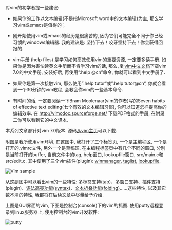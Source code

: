对vim的初学者提一些建议: 

- 如果你的工作以文本编辑(不是指Microsoft word中的文本编辑)为主, 那么学习vim或emacs是值得的；

- 刚开始使用vim或emacs的经历是很痛苦的, 因为它们可能完全不同于你已经习惯的windows编辑器. 我的建议是: 坚持下去！咬牙坚持下去！你会获得回报的. 

- vim手册 (help files) 是学习如何高效使用vim的重要资源, 一定要多读手册. 如果你是因为害怕读英文手册而不肯学习vim的话, 那么, 到[vim中文文档](http://vimcdoc.sourceforge.net/)下载vim 7.0的中文手册, 安装好后, 再使用”:help @cn”命令, 你就可以看到中文手册了. 

- 如果你是第一次接触vim, 那么使用”:help tutor“或”:help tutor@cn“, 你就会看到一个30分钟的vim教程, 会教会你vim的一些基本命令. 

- 有时间的话, 一定要阅读一下Bram Moolenaar(vim的作者)写的Seven habits of effective text editing(七个有效的文本编辑习惯), 你可以知道怎样提高你的编辑效率. 在 http://vimcdoc.sourceforge.net/ 下载PDF格式的手册, 在附录二你可以看到它的中文译本. 

本系列文章都针对vim 7.0版本. 源码[从vim主页](https://vim.sourceforge.io/)可以下载. 

附图是我所使用vim环境, 在这图中, 我打开了三个标签页, 一个是主编程区, 一个是打开的.vimrc文件, 另外一个是草稿区. 在主编程标签页中有几个不同的窗口, 分别是当前打开的buffer, 当前文件中的tag, help窗口, lookupfile窗口, src/main.c和src/edit.c. 其中使用了三个vim插件(plugin): [winmanager](http://easwy.com/blog/archives/advanced-vim-skills-netrw-bufexplorer-winmanager-plugin/), [taglist](http://easwy.com/blog/archives/advanced-vim-skills-taglist-plugin/), [lookupfile](http://easwy.com/blog/archives/advanced-vim-skills-lookupfile-plugin/). 

![Vim sample](images/vim_sample.png)

从这副图中可以看出vim的一些特性: 多标签支持(tab)、多窗口支持、插件支持(plugin)、[语法高亮功能(syntax)](http://easwy.com/blog/archives/advanced-vim-skills-syntax-on-colorscheme/)、[文本折叠功能(folding)](http://easwy.com/blog/archives/advanced-vim-skills-advanced-move-method/)……这些特性, 以及其它数不清的特性, 我都将在后续文章中尽量给予介绍. 

上图是GUI界面的vim, 下图是控制台(console)下的vim的抓图. 使用putty远程登录到linux服务器上, 使用控制台的vim开发软件: 

![putty](images/putty.png)